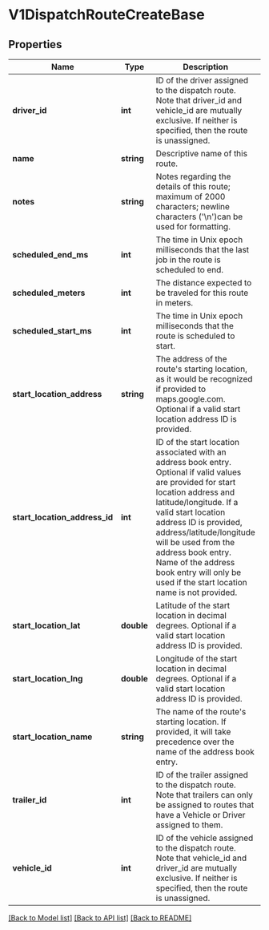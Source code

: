 # V1DispatchRouteCreateBase

## Properties
Name | Type | Description | Notes
------------ | ------------- | ------------- | -------------
**driver_id** | **int** | ID of the driver assigned to the dispatch route. Note that driver_id and vehicle_id are mutually exclusive. If neither is specified, then the route is unassigned. | [optional] 
**name** | **string** | Descriptive name of this route. | 
**notes** | **string** | Notes regarding the details of this route; maximum of 2000 characters; newline characters (&#39;\\n&#39;)can be used for formatting. | [optional] 
**scheduled_end_ms** | **int** | The time in Unix epoch milliseconds that the last job in the route is scheduled to end. | [optional] 
**scheduled_meters** | **int** | The distance expected to be traveled for this route in meters. | [optional] 
**scheduled_start_ms** | **int** | The time in Unix epoch milliseconds that the route is scheduled to start. | 
**start_location_address** | **string** | The address of the route&#39;s starting location, as it would be recognized if provided to maps.google.com. Optional if a valid start location address ID is provided. | [optional] 
**start_location_address_id** | **int** | ID of the start location associated with an address book entry. Optional if valid values are provided for start location address and latitude/longitude. If a valid start location address ID is provided, address/latitude/longitude will be used from the address book entry. Name of the address book entry will only be used if the start location name is not provided. | [optional] 
**start_location_lat** | **double** | Latitude of the start location in decimal degrees. Optional if a valid start location address ID is provided. | [optional] 
**start_location_lng** | **double** | Longitude of the start location in decimal degrees. Optional if a valid start location address ID is provided. | [optional] 
**start_location_name** | **string** | The name of the route&#39;s starting location. If provided, it will take precedence over the name of the address book entry. | [optional] 
**trailer_id** | **int** | ID of the trailer assigned to the dispatch route. Note that trailers can only be assigned to routes that have a Vehicle or Driver assigned to them. | [optional] 
**vehicle_id** | **int** | ID of the vehicle assigned to the dispatch route. Note that vehicle_id and driver_id are mutually exclusive. If neither is specified, then the route is unassigned. | [optional] 

[[Back to Model list]](../README.md#documentation-for-models) [[Back to API list]](../README.md#documentation-for-api-endpoints) [[Back to README]](../README.md)


